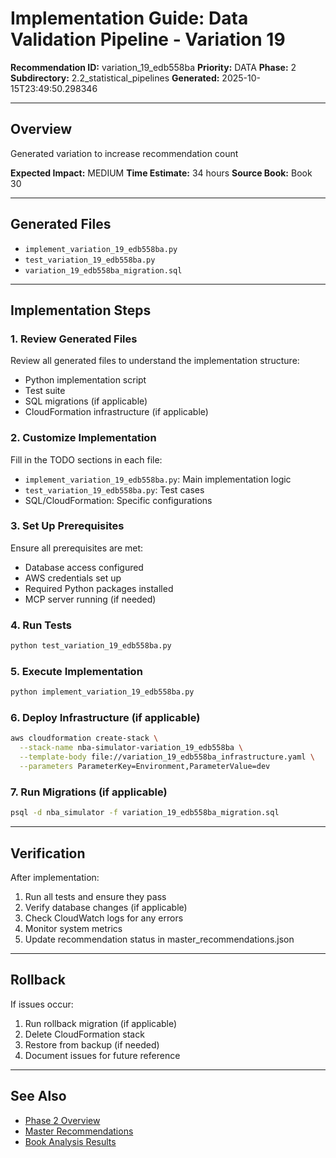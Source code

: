 # Implementation Guide: Data Validation Pipeline - Variation 19

**Recommendation ID:** variation_19_edb558ba
**Priority:** DATA
**Phase:** 2
**Subdirectory:** 2.2_statistical_pipelines
**Generated:** 2025-10-15T23:49:50.298346

---

## Overview

Generated variation to increase recommendation count

**Expected Impact:** MEDIUM
**Time Estimate:** 34 hours
**Source Book:** Book 30

---

## Generated Files

- `implement_variation_19_edb558ba.py`
- `test_variation_19_edb558ba.py`
- `variation_19_edb558ba_migration.sql`

---

## Implementation Steps

### 1. Review Generated Files

Review all generated files to understand the implementation structure:
- Python implementation script
- Test suite
- SQL migrations (if applicable)
- CloudFormation infrastructure (if applicable)

### 2. Customize Implementation

Fill in the TODO sections in each file:
- `implement_variation_19_edb558ba.py`: Main implementation logic
- `test_variation_19_edb558ba.py`: Test cases
- SQL/CloudFormation: Specific configurations

### 3. Set Up Prerequisites

Ensure all prerequisites are met:
- Database access configured
- AWS credentials set up
- Required Python packages installed
- MCP server running (if needed)

### 4. Run Tests

```bash
python test_variation_19_edb558ba.py
```

### 5. Execute Implementation

```bash
python implement_variation_19_edb558ba.py
```

### 6. Deploy Infrastructure (if applicable)

```bash
aws cloudformation create-stack \
  --stack-name nba-simulator-variation_19_edb558ba \
  --template-body file://variation_19_edb558ba_infrastructure.yaml \
  --parameters ParameterKey=Environment,ParameterValue=dev
```

### 7. Run Migrations (if applicable)

```bash
psql -d nba_simulator -f variation_19_edb558ba_migration.sql
```

---

## Verification

After implementation:
1. Run all tests and ensure they pass
2. Verify database changes (if applicable)
3. Check CloudWatch logs for any errors
4. Monitor system metrics
5. Update recommendation status in master_recommendations.json

---

## Rollback

If issues occur:
1. Run rollback migration (if applicable)
2. Delete CloudFormation stack
3. Restore from backup (if needed)
4. Document issues for future reference

---

## See Also

- [Phase 2 Overview](/Users/ryanranft/nba-simulator-aws/docs/phases/phase_2/)
- [Master Recommendations](/Users/ryanranft/nba-mcp-synthesis/analysis_results/master_recommendations.json)
- [Book Analysis Results](/Users/ryanranft/nba-mcp-synthesis/analysis_results/)
